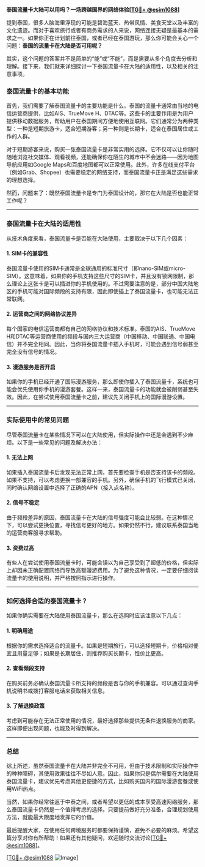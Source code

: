 **泰国流量卡大陆可以用吗？一场跨越国界的网络体验[[TG💪+ @esim1088](https://t.me/s/esim1088)]**

提到泰国，很多人脑海里浮现的可能是碧海蓝天、热带风情、美食天堂以及丰富的文化遗迹。而对于喜欢旅行或者有商务需求的人来说，网络连接无疑是最基本的需求之一。如果你正在计划前往泰国，或者已经在泰国游玩，那么你可能会关心一个问题：**泰国的流量卡在大陆是否可用呢？**

其实，这个问题的答案并不是简单的“能”或“不能”，而是需要从多个角度去分析和理解。接下来，我们就来详细探讨一下泰国流量卡在大陆的适用性，以及相关的注意事项。

### 泰国流量卡的基本功能

首先，我们需要了解泰国流量卡的主要功能是什么。泰国的流量卡通常由当地的电信运营商提供，比如AIS、TrueMove H、DTAC等。这些卡的主要作用是为用户提供移动数据服务，帮助用户在泰国期间方便地使用互联网。它们通常分为两种类型：一种是短期旅游卡，适合短期游客；另一种则是长期卡，适合在泰国居住或工作的人群。

对于短期游客来说，购买一张泰国流量卡是非常实用的选择。它不仅可以让你随时随地浏览社交媒体、观看视频，还能确保你在陌生的城市中不会迷路——因为地图导航应用如Google Maps和百度地图都可以正常使用。此外，许多在线支付平台（例如Grab、Shopee）也需要稳定的网络支持，而泰国流量卡正是满足这些需求的理想选择。

然而，问题来了：既然泰国流量卡是专门为泰国设计的，那它在大陆是否也能正常工作呢？

---

### 泰国流量卡在大陆的适用性

从技术角度来看，泰国流量卡是否能在大陆使用，主要取决于以下几个因素：

#### 1. **SIM卡的兼容性**
泰国流量卡使用的SIM卡通常是全球通用的标准尺寸（即nano-SIM或micro-SIM）。这意味着，如果你的手机支持这些尺寸的SIM卡，并且没有锁网限制，那么理论上这张卡是可以插进你的手机使用的。不过需要注意的是，部分中国大陆地区的手机可能对国际频段的支持有限，因此即使插上了泰国流量卡，也可能无法正常联网。

#### 2. **运营商之间的网络协议差异**
每个国家的电信运营商都有自己的网络协议和技术标准。泰国的AIS、TrueMove H和DTAC等运营商使用的频段与国内三大运营商（中国移动、中国联通、中国电信）并不完全相同。因此，当你将泰国流量卡插入手机时，可能会遇到信号弱甚至完全没有信号的情况。

#### 3. **漫游服务是否开启**
如果你的手机已经开通了国际漫游服务，那么即使你插入了泰国流量卡，系统也可能会优先使用你手机的漫游套餐。这样一来，泰国流量卡的功能就会被削弱甚至失效。因此，在尝试使用泰国流量卡之前，建议先关闭手机上的国际漫游设置。

---

### 实际使用中的常见问题

尽管泰国流量卡在某些情况下可以在大陆使用，但实际操作中还是会遇到不少麻烦。以下是一些常见的问题及解决办法：

#### 1. **无法上网**
如果插入泰国流量卡后发现无法正常上网，首先要检查手机是否支持该卡的频段。如果不支持，可以考虑更换一部兼容的手机。另外，确保手机的飞行模式已关闭，同时确认网络设置中选择了正确的APN（接入点名称）。

#### 2. **信号不稳定**
由于频段差异的原因，泰国流量卡在大陆的信号强度可能会比较弱。在这种情况下，可以尝试更换位置，寻找信号更好的地方。如果仍然不行，建议联系泰国当地的运营商客服寻求帮助。

#### 3. **资费过高**
有些人在尝试使用泰国流量卡时，可能会误以为自己享受到了超低的价格，但实际上却因未正确配置网络而导致高额漫游费用。为了避免这种情况，一定要仔细阅读流量卡的使用说明，并严格按照指示进行操作。

---

### 如何选择合适的泰国流量卡？

如果你确实需要在大陆使用泰国流量卡，那么在选购时应该注意以下几点：

#### 1. **明确用途**
根据你的需求选择适合的流量卡。如果是短期旅行，可以选择短期卡，价格相对便宜且用量足够；如果是长期居住，则推荐购买长期卡，性价比更高。

#### 2. **查看频段支持**
在购买前务必确认泰国流量卡所支持的频段是否与你的手机兼容。可以通过查询手机说明书或拨打客服电话来获取相关信息。

#### 3. **了解退换政策**
考虑到可能存在无法正常使用的情况，最好选择那些提供无条件退换服务的商家。这样即便出现问题，也能及时得到解决。

---

### 总结

综上所述，虽然泰国流量卡在大陆并非完全不可用，但由于技术限制和实际操作中的种种障碍，其使用效果往往不尽如人意。因此，如果你只是偶尔需要在大陆使用泰国流量卡，建议优先考虑其他更便捷的方式，比如购买国内的国际漫游套餐或使用WiFi热点。

当然，如果你经常往返于中泰之间，或者希望以更低的成本享受高速网络服务，那么泰国流量卡仍然是一个值得考虑的选择。只要提前做好充分准备，合理规划使用方法，就能最大限度地发挥它的价值。

最后提醒大家，在使用任何跨境服务时都要保持谨慎，避免不必要的麻烦。希望这篇分享对你有所帮助！如果还有其他疑问，欢迎随时交流讨论[[TG💪+ @esim1088](https://t.me/s/esim1088)]。

[[TG💪+ @esim1088](https://t.me/s/esim1088) ![Image](https://i.postimg.cc/4NQfJmqS/Snipaste-2025-05-13-00-14-12.png)]